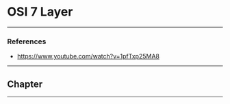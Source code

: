# OSI 7 Layer

---

### References

- https://www.youtube.com/watch?v=1pfTxp25MA8

---

## Chapter

---
